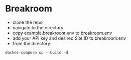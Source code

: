 # Breakroom

- clone the repo
- navigate to the directory
- copy example.breakroom.env to breakroom.env
- add your API key and desired Site ID to breakroom.env
- from the directory:

```shell
docker-compose up --build -d
```
